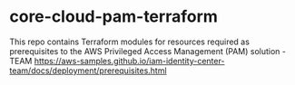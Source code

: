# core-cloud-pam-terraform
This repo contains Terraform modules for resources required as prerequisites to the AWS Privileged Access Management (PAM) solution - TEAM
https://aws-samples.github.io/iam-identity-center-team/docs/deployment/prerequisites.html
